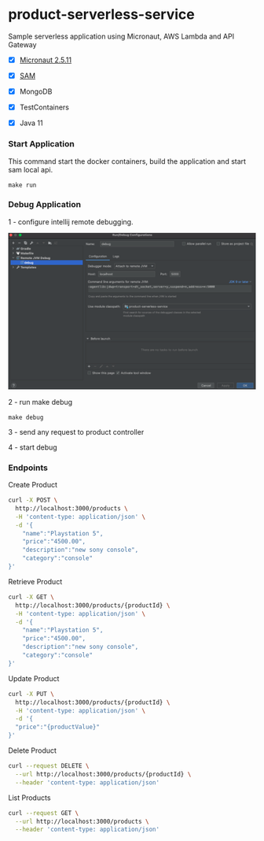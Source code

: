 # product-serverless-service
Sample serverless application using Micronaut, AWS Lambda and API Gateway

- [x] [Micronaut 2.5.11](https://micronaut.io/)
- [x] [SAM](https://aws.amazon.com/pt/serverless/sam/) 
- [x] MongoDB
- [x] TestContainers
- [x] Java 11


### Start Application
This command start the docker containers, build the application and start sam local api.
```console
make run
```

### Debug Application

1 - configure intellij remote debugging.

![picture](img/intelijj-debug.png)

2 - run make debug
```console
make debug
```
3 - send any request to product controller

4 - start debug

### Endpoints

Create Product
```bash
curl -X POST \
  http://localhost:3000/products \
  -H 'content-type: application/json' \
  -d '{
    "name":"Playstation 5",
    "price":"4500.00",
    "description":"new sony console",
    "category":"console"
}'
```

Retrieve Product
```bash
curl -X GET \
  http://localhost:3000/products/{productId} \
  -H 'content-type: application/json' \
  -d '{
    "name":"Playstation 5",
    "price":"4500.00",
    "description":"new sony console",
    "category":"console"
}'
```

Update Product
```bash
curl -X PUT \
  http://localhost:3000/products/{productId} \
  -H 'content-type: application/json' \
  -d '{
  "price":"{productValue}"
}'
```

Delete Product
```bash
curl --request DELETE \
  --url http://localhost:3000/products/{productId} \
  --header 'content-type: application/json' 
```

List Products
```bash
curl --request GET \
  --url http://localhost:3000/products \
  --header 'content-type: application/json' 
```

